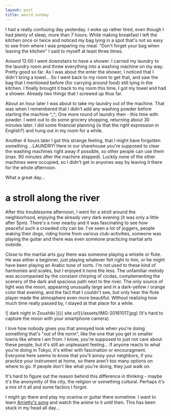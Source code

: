 ```yaml
---
layout: post
title: weird sunday 
---
```


I had a really confusing day yesterday. I woke up rather tired, even though I had plenty of sleep, more than 7 hours. While making breakfast I left the kitchen once or twice and noticed my bag lying in a spot that's not so easy to see from where I was preparing my meal. "Don't forget your bag when leaving the kitchen" I said to myself at least three times.

Around 12:00 I went downstairs to have a shower. I carried my laundry to the laundry room and threw everything into a washing machine on my way. Pretty good so far. As I was about the enter the shower, I noticed that I didn't bring a towel... So I went back to my room to get that, and saw the bag that I mentioned before (for carrying around food) still lying in the kitchen. I finally brought it back to my room this time, I got my towel and had a shower. Already two things that I screwed up thus far.


About an hour later I was about to take my laundry out of the machine. That was when I remembered that I didn't add any washing powder before starting the machine ^_^; One more round of laundry then - this time with powder.
I went out to do some grocery shopping, returning about 30 minutes later. I did some financial planning (is that the right expression in English?) and hung out in my room for a while.

Another 4 hours later I got this strange feeling, that I might have forgotten something ...LAUNDRY! Here in our sharehouse you're supposed to clear the washing machines right away if possible, so other people can use them (max. 90 minutes after the machine stopped). Luckily none of the other machines were occupied, so I didn't get in anyones way by leaving it there for the whole afternoon.

What a great day...

# a stroll along the river

After this troublesome afternoon, I went for a stroll around the neighborhood, enjoying the already very dark evening (it was only a little after 5pm). There's a river nearby and it was fascinating to see how peaceful such a crowded city can be. I've seen a lot of joggers, people waking their dogs, riding home from various club-activities, someone was playing the guitar and there was even someone practicing martial arts outside.

Close to the martial arts guy there was someone playing a whistle or flute. He was either a beginner, just playing whatever felt right to him, or he might have been playing an Arabic tune of sorts. I'm not used to these kind of harmonies and scales, but I enjoyed it none the less. The unfamiliar melody was accompanied by the constant chirping of cicdas, complementing the scenery of the dark and spacious path next to the river. The only source of light was the moon, appearing unusually large and in a dark-yellow / orange color that evening, and the fact that I couldn't see, but only hear the flute player made the atmosphere even more beautiful.
Without realizing how much time really passed by, I stayed at that place for a while.

![ dark night in Zoushiki ]({{ site.url}}/assets/IMG-20161017.jpg)
(It's hard to capture the moon with your smartphone camera)

I love how nobody gives you that annoyed look when you're doing something that's "out of the norm", like the one that you get in smaller towns like where I am from. I know, you're supposed to just not care about these people, but it's still an unpleasant feeling...
If anyone reacts to what you're doing in Tokyo, it's either with fascination or encouragment. Everyone here seems to know that you'll annoy your neighbors, if you practice your instrument at home, so there aren't too many options on where to go. If people don't like what you're doing, they just walk on.


It's hard to figure out the reason behind this difference in thinking - maybe it's the anonymity of the city, the religion or something cultural. Perhaps it's a mix of it all and some factors I forgot.

I might go there and play my ocarina or guitar there sometime. I want to learn <a href="https://www.youtube.com/watch?v=G7q07dyIsX8" target="_blank">Arrietty's song</a> and watch the anime to it until then. This has been stuck in my head all day...
